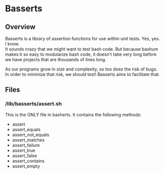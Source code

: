 # Basserts

## Overview

 Basserts is a library of assertion functions for use within unit tests.   Yes, yes.  I know.  
 It sounds crazy that we might want to test bash code.  But because bashum makes it so easy
 to modularize bash code, it doesn't take very long before we have projects that are 
 thousands of lines long.  

 As our programs grow in size and complexity, so too does the risk of bugs.  In order to minimize
 that risk, we should test!  Basserts aims to facilitate that.
 
## Files 

### /lib/basserts/assert.sh

This is the ONLY file in basherts.  It contains the following methods:
	
* assert 
* assert\_equals
* assert\_not\_equals
* assert\_matches
* assert\_failure
* assert\_true
* assert\_false
* assert\_contains
* assert\_empty
